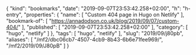 {
  "kind": "bookmarks",
  "date": "2019-09-07T23:53:42.258+02:00",
  "h": "h-entry",
  "properties": {
    "name": [
      "Custom 404 page in Hugo on Netlify"
    ],
    "bookmark-of": [
      "https://annadodson.co.uk/blog/2019/09/07/custom-404/"
    ],
    "published": [
      "2019-09-07T23:53:42.258+02:00"
    ],
    "category": [
      "hugo",
      "netlify"
    ]
  },
  "tags": [
    "hugo",
    "netlify"
  ],
  "slug": "2019/09/j80pb",
  "aliases": [
    "/mf2/dbc06cb7-4507-4cb9-8b43-6b6e71fee969/",
    "/mf2/2019/09/J80pB"
  ]
}
